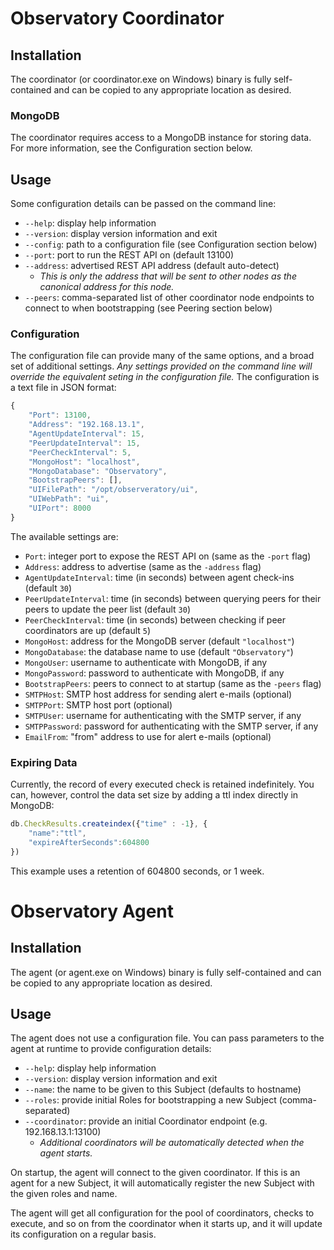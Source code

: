 # Observatory Coordinator

## Installation
The coordinator (or coordinator.exe on Windows) binary is fully self-contained
and can be copied to any appropriate location as desired.

### MongoDB
The coordinator requires access to a MongoDB instance for storing data. For
more information, see the Configuration section below.

## Usage
Some configuration details can be passed on the command line:
- `--help`: display help information
- `--version`: display version information and exit
- `--config`: path to a configuration file (see Configuration section below)
- `--port`: port to run the REST API on (default 13100)
- `--address`: advertised REST API address (default auto-detect)
  - *This is only the address that will be sent to other nodes as the canonical
  address for this node.*
- `--peers`: comma-separated list of other coordinator node endpoints to connect
to when bootstrapping (see Peering section below)

### Configuration
The configuration file can provide many of the same options, and a broad set of
additional settings. *Any settings provided on the command line will override the
equivalent seting in the configuration file.* The configuration is a text file in JSON format:
```javascript
{
	"Port": 13100,
	"Address": "192.168.13.1",
	"AgentUpdateInterval": 15,
	"PeerUpdateInterval": 15,
	"PeerCheckInterval": 5,
	"MongoHost": "localhost",
	"MongoDatabase": "Observatory",
	"BootstrapPeers": [],
	"UIFilePath": "/opt/observeratory/ui",
	"UIWebPath": "ui",
	"UIPort": 8000
}
```

The available settings are:
- `Port`: integer port to expose the REST API on (same as the `-port` flag)
- `Address`: address to advertise (same as the `-address` flag)
- `AgentUpdateInterval`: time (in seconds) between agent check-ins (default `30`)
- `PeerUpdateInterval`: time (in seconds) between querying peers for their peers
to update the peer list (default `30`)
- `PeerCheckInterval`: time (in seconds) between checking if peer coordinators
are up (default `5`)
- `MongoHost`: address for the MongoDB server (default `"localhost"`)
- `MongoDatabase`: the database name to use (default `"Observatory"`)
- `MongoUser`: username to authenticate with MongoDB, if any
- `MongoPassword`: password to authenticate with MongoDB, if any
- `BootstrapPeers`: peers to connect to at startup (same as the `-peers` flag)
- `SMTPHost`: SMTP host address for sending alert e-mails (optional)
- `SMTPPort`: SMTP host port (optional)
- `SMTPUser`: username for authenticating with the SMTP server, if any
- `SMTPPassword`: password for authenticating with the SMTP server, if any
- `EmailFrom`: "from" address to use for alert e-mails (optional)

### Expiring Data
Currently, the record of every executed check is retained indefinitely. You can,
however, control the data set size by adding a ttl index directly in MongoDB:
```javascript
db.CheckResults.createindex({"time" : -1}, {
    "name":"ttl",
    "expireAfterSeconds":604800
})
```

This example uses a retention of 604800 seconds, or 1 week.

# Observatory Agent

## Installation
The agent (or agent.exe on Windows) binary is fully self-contained and can be
copied to any appropriate location as desired.

## Usage
The agent does not use a configuration file. You can pass parameters to the
agent at runtime to provide configuration details:
- `--help`: display help information
- `--version`: display version information and exit
- `--name`: the name to be given to this Subject (defaults to hostname)
- `--roles`: provide initial Roles for bootstrapping a new Subject (comma-separated)
- `--coordinator`: provide an initial Coordinator endpoint (e.g. 192.168.13.1:13100)
  - *Additional coordinators will be automatically detected when the agent starts.*

On startup, the agent will connect to the given coordinator. If this is an agent
for a new Subject, it will automatically register the new Subject with the given
roles and name.

The agent will get all configuration for the pool of coordinators, checks to
execute, and so on from the coordinator when it starts up, and it will update
its configuration on a regular basis.
